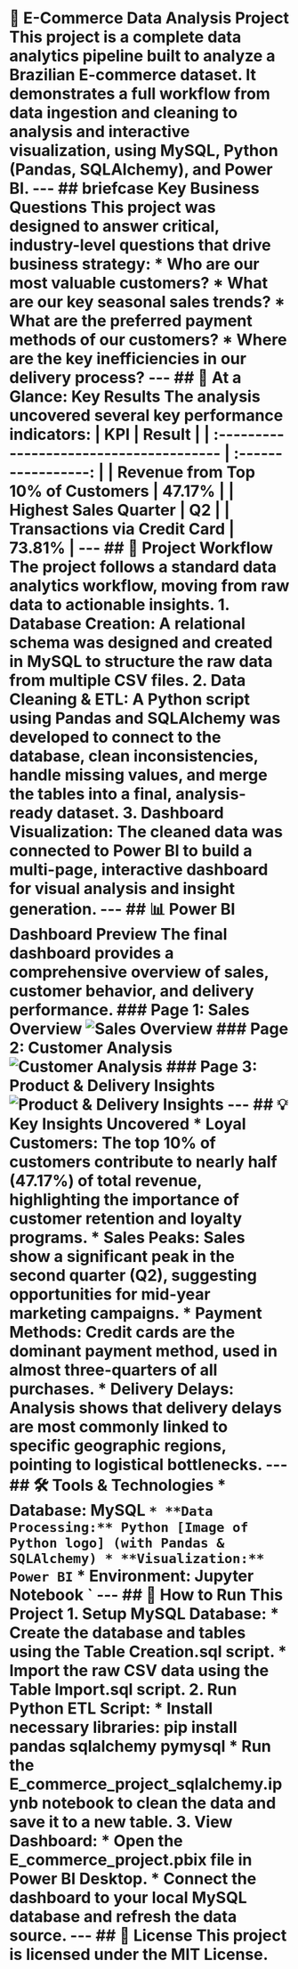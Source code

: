 # 🛒 E-Commerce Data Analysis Project This project is a complete data analytics pipeline built to analyze a Brazilian E-commerce dataset. It demonstrates a full workflow from data ingestion and cleaning to analysis and interactive visualization, using **MySQL**, **Python (Pandas, SQLAlchemy)**, and **Power BI**. --- ## briefcase Key Business Questions This project was designed to answer critical, industry-level questions that drive business strategy: * Who are our most valuable customers? * What are our key seasonal sales trends? * What are the preferred payment methods of our customers? * Where are the key inefficiencies in our delivery process? --- ## 🎯 At a Glance: Key Results The analysis uncovered several key performance indicators: | KPI | Result | | :-------------------------------------- | :-----------------: | | Revenue from Top 10% of Customers | **47.17%** | | Highest Sales Quarter | **Q2** | | Transactions via Credit Card | **73.81%** | --- ## 🔄 Project Workflow The project follows a standard data analytics workflow, moving from raw data to actionable insights. 1. **Database Creation:** A relational schema was designed and created in **MySQL** to structure the raw data from multiple CSV files. 2. **Data Cleaning & ETL:** A **Python** script using **Pandas** and **SQLAlchemy** was developed to connect to the database, clean inconsistencies, handle missing values, and merge the tables into a final, analysis-ready dataset. 3. **Dashboard Visualization:** The cleaned data was connected to **Power BI** to build a multi-page, interactive dashboard for visual analysis and insight generation. --- ## 📊 Power BI Dashboard Preview The final dashboard provides a comprehensive overview of sales, customer behavior, and delivery performance. ### Page 1: Sales Overview ![Sales Overview](Page1.png) ### Page 2: Customer Analysis ![Customer Analysis](Page2.png) ### Page 3: Product & Delivery Insights ![Product & Delivery Insights](Page3.png) --- ## 💡 Key Insights Uncovered * **Loyal Customers:** The top 10% of customers contribute to nearly half (47.17%) of total revenue, highlighting the importance of customer retention and loyalty programs. * **Sales Peaks:** Sales show a significant peak in the second quarter (Q2), suggesting opportunities for mid-year marketing campaigns. * **Payment Methods:** Credit cards are the dominant payment method, used in almost three-quarters of all purchases. * **Delivery Delays:** Analysis shows that delivery delays are most commonly linked to specific geographic regions, pointing to logistical bottlenecks. --- ## 🛠️ Tools & Technologies * **Database:** MySQL ` * **Data Processing:** Python [Image of Python logo] (with Pandas & SQLAlchemy) * **Visualization:** Power BI ` * **Environment:** Jupyter Notebook ` --- ## 🚀 How to Run This Project 1. **Setup MySQL Database:** * Create the database and tables using the Table Creation.sql script. * Import the raw CSV data using the Table Import.sql script. 2. **Run Python ETL Script:** * Install necessary libraries: pip install pandas sqlalchemy pymysql * Run the E_commerce_project_sqlalchemy.ipynb notebook to clean the data and save it to a new table. 3. **View Dashboard:** * Open the E_commerce_project.pbix file in Power BI Desktop. * Connect the dashboard to your local MySQL database and refresh the data source. --- ## 📜 License This project is licensed under the MIT License.
